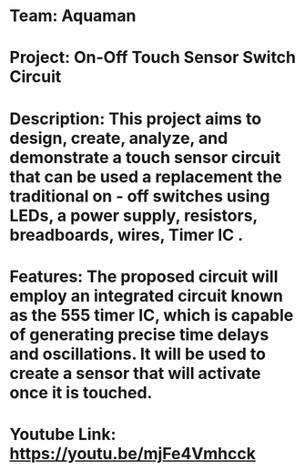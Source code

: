 # Team: Aquaman
# Project: On-Off Touch Sensor Switch Circuit
# Description: This project aims to design, create, analyze, and demonstrate a touch sensor circuit that can be used a replacement the traditional on - off switches using LEDs, a power supply, resistors, breadboards, wires, Timer IC .
# Features: The proposed circuit will employ an integrated circuit known as the 555 timer IC, which is capable of generating precise time delays and oscillations. It will be used to create a sensor that will activate once it is touched.
# Youtube Link: https://youtu.be/mjFe4Vmhcck
